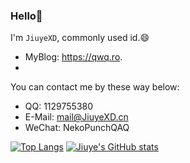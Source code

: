 ### Hello👋

I'm `JiuyeXD`,  commonly used id.😄

* MyBlog: <https://qwq.ro>.
* 
You can contact me by these way below:
*  QQ: 1129755380
*  E-Mail: <mail@JiuyeXD.cn>
*  WeChat: NekoPunchQAQ

[![Top Langs](https://github-readme-stats.vercel.app/api/top-langs/?username=JiuyeXD&hide=SCSS,LESS,CSS&show_icons=true&theme=ayu-mirage)](https://github.com/JiuyeXD?tab=repositories)
[![Jiuye's GitHub stats](https://github-readme-stats.vercel.app/api?username=JiuyeXD&show_icons=true&theme=ayu-mirage)](https://github.com/JiuyeXD)
